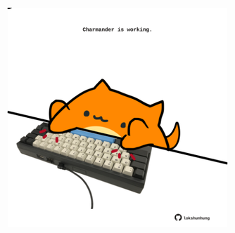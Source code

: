 <!-- built at 15/04/2024, 05:00:54 UTC -->
<p align="center">
  <img width="500" height="500" src="./ReadmeImage.svg">
</p>
